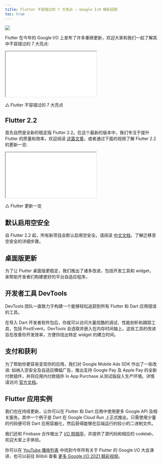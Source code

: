 ```yaml
---
title: Flutter 不容错过的 7 大亮点 — Google I/O 精彩回顾
toc: true
---
```


![]({{site.flutter-files-cn}}posts/images/2021/06/LbD38J.jpg)

Flutter 在今年的 Google I/O 上发布了许多重磅更新，欢迎大家和我们一起了解其中不容错过的 7 大亮点:

<iframe src="{{site.bili.embed}}?aid=248872169&bvid=BV13v411H7WM&cid=358828490&page=1&autoplay=false" {{site.bili.set-short}}> </iframe>

△ Flutter 不容错过的 7 大亮点

## Flutter 2.2

首先自然是全新的稳定版 Flutter 2.2。在这个最新的版本中，我们专注于提升 Flutter 的质量和效率，欢迎阅读 [这篇文章](https://flutter.cn/posts/announcing-flutter-2-2)，或者通过下面的视频了解 Flutter 2.2 的更新一览:

<iframe src="{{site.bili.embed}}?aid=760628765&bvid=BV1R64y1C7hz&cid=341865682&page=1&autoplay=false" {{site.bili.set-short}}> </iframe>

△ Flutter 更新一览

## 默认启用空安全

自 Flutter 2.2 起，所有新项目会默认启用空安全。请阅读 [中文文档](https://dart.cn/null-safety/migration-guide)，了解迁移至空安全的详细步骤。

## 桌面版更新

为了让 Flutter 桌面版更稳定，我们推出了诸多改进，包括开发工具和 widget，来帮助开发者们构建更好的平台自适应程序。

## 开发者工具 DevTools

DevTools 团队一直致力于构建一个能够轻松追踪到所有 Flutter 和 Dart 应用错误的工具。

在导入 Dart 开发者软件包后，你就可以访问大量炫酷的调试、性能剖析和跟踪工具，包括 PostEvent。DevTools 会选取并嵌入在内存时间轴上。这些工具的改进旨在改善你开发效率，方便你找出特定 widget 的建立时间。

## 支付和获利

为了帮助你更容易变现你的应用，我们对 Google Mobile Ads SDK 作出了一些改进: 如纳入空安全及自适应横幅广告，推出支持 Google Pay 及 Apple Pay 的全新付款插件，并将应用内付款插件 In App Purchase 从测试版投入生产环境。详情请访问 [官方文档](https://developers.google.cn/admob/flutter/quick-start)。

## Flutter 应用实例

我们也在持续更新，让你可以在 Flutter 和 Dart 应用中使用更多 Google API 及相关服务。其中一个例子是 Dart 在 Google Cloud Run 上正式推出，只需使用少量的代码便可将 Dart 应用容器化，然后获得能够在后端运行的较小的二进制文件。

我们还和 Firebase 合作推出了 [I/O 照相亭](https://flutter.cn/posts/how-its-made-i-o-photo-booth?t=1)，并提供了源代码和相应的 codelab，欢迎大家上手体验。

你可以在 [YouTube 播放列表](https://www.youtube.com/playlist?list=PLjxrf2q8roU19JGviPyeWc-SpDzou8Ug8) 中找到今年所有关于 Flutter 的 Google I/O 大会演讲，也可以前往 Bilibili 查看 [更多 Google I/O 2021 精彩视频](https://space.bilibili.com/64169458/channel/detail?cid=183495)。
